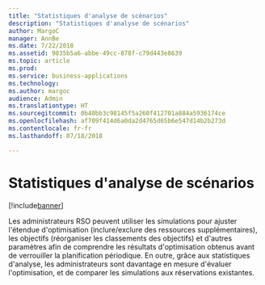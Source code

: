 ```yaml
---
title: "Statistiques d'analyse de scénarios"
description: "Statistiques d'analyse de scénarios"
author: MargoC
manager: AnnBe
ms.date: 7/22/2018
ms.assetid: 9835b5a6-abbe-49cc-878f-c79d443e8639
ms.topic: article
ms.prod: 
ms.service: business-applications
ms.technology: 
ms.author: margoc
audience: Admin
ms.translationtype: HT
ms.sourcegitcommit: 0b40bb3c98145f5a260f412701a884a5936174ce
ms.openlocfilehash: af709f414d6a0da2d4765d65b6e547d14b2b273d
ms.contentlocale: fr-fr
ms.lasthandoff: 07/18/2018

---
```

#  <a name="what-if-analysis-statistics"></a>Statistiques d'analyse de scénarios


[!include[banner](../../../../includes/banner.md)]

Les administrateurs RSO peuvent utiliser les simulations pour ajuster l'étendue d'optimisation (inclure/exclure des ressources supplémentaires), les objectifs (réorganiser les classements des objectifs) et d'autres paramètres afin de comprendre les résultats d'optimisation obtenus avant de verrouiller la planification périodique. En outre, grâce aux statistiques d'analyse, les administrateurs sont davantage en mesure d'évaluer l'optimisation, et de comparer les simulations aux réservations existantes.

